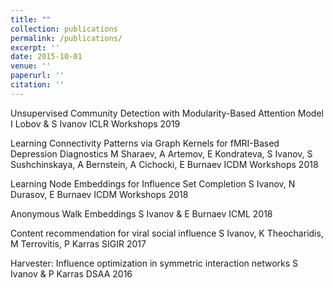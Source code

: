 ```yaml
---
title: ""
collection: publications
permalink: /publications/
excerpt: ''
date: 2015-10-01
venue: ''
paperurl: ''
citation: ''
---
```

Unsupervised Community Detection with Modularity-Based Attention Model
I Lobov & S Ivanov 
ICLR Workshops 2019

Learning Connectivity Patterns via Graph Kernels for fMRI-Based Depression Diagnostics
M Sharaev, A Artemov, E Kondrateva, S Ivanov, S Sushchinskaya, A Bernstein, A Cichocki, E Burnaev
ICDM Workshops 2018

Learning Node Embeddings for Influence Set Completion
S Ivanov, N Durasov, E Burnaev
ICDM Workshops 2018

Anonymous Walk Embeddings
S Ivanov & E Burnaev
ICML 2018

Content recommendation for viral social influence
S Ivanov, K Theocharidis, M Terrovitis, P Karras
SIGIR 2017

Harvester: Influence optimization in symmetric interaction networks
S Ivanov & P Karras
DSAA 2016
